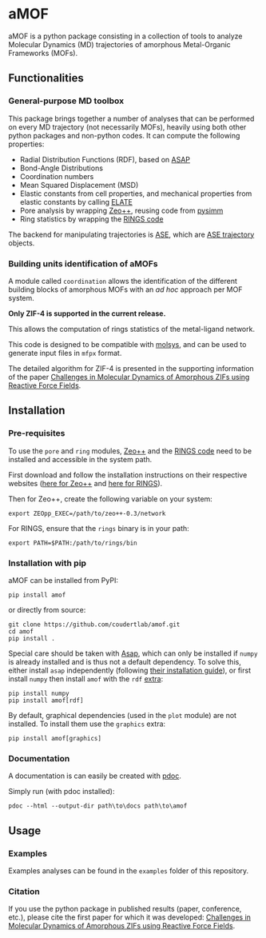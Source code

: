 # aMOF

aMOF is a python package consisting in a collection of tools to analyze Molecular Dynamics (MD) trajectories of amorphous Metal-Organic Frameworks (MOFs).

## Functionalities

### General-purpose MD toolbox

This package brings together a number of analyses that can be performed on every MD trajectory (not necessarily MOFs), heavily using both other python packages and non-python codes.
It can compute the following properties:

- Radial Distribution Functions (RDF), based on [ASAP](https://wiki.fysik.dtu.dk/asap)
- Bond-Angle Distributions 
- Coordination numbers
- Mean Squared Displacement (MSD)
- Elastic constants from cell properties, and mechanical properties from elastic constants by calling [ELATE](https://github.com/coudertlab/elate/)
- Pore analysis by wrapping [Zeo++](http://zeoplusplus.org/), reusing code from [pysimm](https://pysimm.org/)
- Ring statistics by wrapping the [RINGS code](https://rings-code.sourceforge.net/)

The backend for manipulating trajectories is [ASE](https://wiki.fysik.dtu.dk/ase/index.html), which are [ASE trajectory](https://wiki.fysik.dtu.dk/ase/ase/io/trajectory.html) objects.

### Building units identification of aMOFs

A module called `coordination` allows the identification of the different building blocks of amorphous MOFs with an _ad hoc_ approach per MOF system.

**Only ZIF-4 is supported in the current release.**

This allows the computation of rings statistics of the metal-ligand network.

This code is designed to be compatible with [molsys](https://github.com/MOFplus/cmc-tools), and can be used to generate input files in `mfpx` format.

The detailed algorithm for ZIF-4 is presented in the supporting information of the paper [Challenges in Molecular Dynamics of Amorphous ZIFs using Reactive Force Fields](https://doi.org/10.1021/acs.jpcc.2c06305).

## Installation

### Pre-requisites

To use the `pore` and `ring` modules, [Zeo++](http://zeoplusplus.org/) and the [RINGS code](https://rings-code.sourceforge.net/) need to be installed and accessible in the system path.

First download and follow the installation instructions on their respective websites ([here for Zeo++](http://www.zeoplusplus.org/download.html) and [here for RINGS](https://rings-code.sourceforge.net/index.php?option=com_content&view=category&layout=blog&id=34&Itemid=57)).

Then for Zeo++, create the following variable on your system:
```
export ZEOpp_EXEC=/path/to/zeo++-0.3/network
```

For RINGS, ensure that the `rings` binary is in your path:
```
export PATH=$PATH:/path/to/rings/bin
```


### Installation with pip

aMOF can be installed from PyPI:
```
pip install amof
```
or directly from source:
```
git clone https://github.com/coudertlab/amof.git
cd amof
pip install . 
```

Special care should be taken with [Asap](https://wiki.fysik.dtu.dk/asap/), which can only be installed if `numpy` is already installed and is thus not a default dependency. 
To solve this, either install `asap` independently (following [their installation guide](https://wiki.fysik.dtu.dk/asap/Installation)), or first install `numpy` then install `amof` with the `rdf` [extra](https://peps.python.org/pep-0508/#extras): 
```
pip install numpy
pip install amof[rdf]
```
By default, graphical dependencies (used in the `plot` module) are not installed. To install them use the `graphics` extra:
```
pip install amof[graphics]
```


### Documentation

A documentation is can easily be created with [pdoc](https://pdoc3.github.io/pdoc/). 

Simply run (with pdoc installed):
```
pdoc --html --output-dir path\to\docs path\to\amof
```

## Usage

### Examples

Examples analyses can be found in the `examples` folder of this repository.

### Citation

If you use the python package in published results (paper, conference, etc.), please cite the first paper for which it was developed: [Challenges in Molecular Dynamics of Amorphous ZIFs using Reactive Force Fields](https://doi.org/10.1021/acs.jpcc.2c06305).